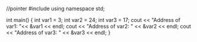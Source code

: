 //pointer
#include <iostream>
using namespace std;

int main()
{
    int var1 = 3;
    int var2 = 24;
    int var3 = 17;
    cout << "Address of var1: "<< &var1 << endl;
    cout << "Address of var2: " << &var2 << endl;
    cout << "Address of var3: " << &var3 << endl;
}
